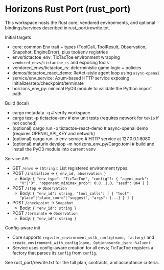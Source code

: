 # Horizons Rust Port (rust_port)

This workspace hosts the Rust core, vendored environments, and optional bindings/services described in rust_port/rewrite.txt.

Initial targets
- core: common Env trait + types (ToolCall, ToolResult, Observation, Snapshot, EngineError), plus tool/env registries
- envs/tictactoe_env: TicTacToe environment wrapping `vendored_envs/tictactoe_rs` and exposing tools
- vendored_envs/tictactoe_rs: deterministic game logic + policies
- demos/tictactoe_react_demo: ReAct-style agent loop using `async-openai`
- service/env_service: Axum-based HTTP service exposing initialize/step/checkpoint/terminate
- horizons_env_py: minimal PyO3 module to validate the Python import path

Build (local)
- cargo metadata -q  # verify workspace
- cargo test -p tictactoe-env  # env unit tests (requires network for `tokio` if not cached)
- (optional) cargo run -p tictactoe-react-demo  # async-openai demo (requires OPENAI_API_KEY and network)
- (optional) cargo run -p env-service  # HTTP service at 127.0.0.1:8080
- (optional) maturin develop -m horizons_env_py/Cargo.toml  # build and install the PyO3 module into current venv

Service API
- GET `/envs` -> `[String]`: List registered environment types.
- POST `/initialize` -> `{ env_id, observation }`
  - Body: `{ "env_type": "TicTacToe", "config"?: { "agent_mark": "X"|"O", "opponent_minimax_prob": 0.0..1.0, "seed": u64 } }`
- POST `/step` -> `Observation`
  - Body: `{ "env_id": string, "tool_calls": [ { "tool": "place"|"place_coord"|"suggest", "args": {...} } ] }`
- POST `/checkpoint` -> `Snapshot`
  - Body: `{ "env_id": string }`
- POST `/terminate` -> `Observation`
  - Body: `{ "env_id": string }`

Config-aware init
- Core supports `register_environment_with_config(name, factory)` and `create_environment_with_config(name, Option<serde_json::Value>)`.
- Service uses config-aware creation for all envs; TicTacToe registers a factory that parses its `Config` from `config`.

See rust_port/rewrite.txt for the full plan, contracts, and acceptance criteria.
